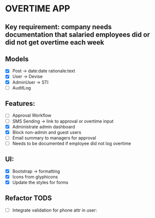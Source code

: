 # OVERTIME APP

## Key requirement: company needs documentation that salaried employees did or did not get overtime each week

## Models
- [x] Post -> date:date rationale:text
- [x] User -> Devise
- [x] AdminUser -> STI
- [ ] AuditLog

## Features:
- [ ] Approval Workflow
- [ ] SMS Sending -> link to approval or overtime input
- [x] Administrate admin dashboard
- [x] Block non-admin and guest users
- [ ] Email summary to managers for approval
- [ ] Needs to be documented if employee did not log overtime

## UI:
- [x] Bootstrap -> formatting
- [x] Icons from glyphicons
- [x] Update the styles for forms

## Refactor TODS
- [ ] Integrate validation for phone attr in user: